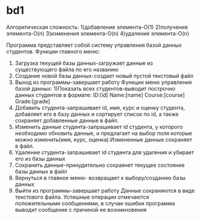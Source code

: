 # bd1
Алгоритическая сложность:
1)добавление элемента-O(1)
2)получение элемента-O(n)
3)изменения элемента-O(n)
4)удаление элемента-O(n)

Программа представляет собой систему управления базой данных студентов. Функции главного меню:
1) Загрузка текущей базы данных-загружает данные из существующего файла по его названию
2) Создание новой базы данных-создает новый пустой текстовый файл
3) Выход из программы-завершает работу
Функции меню управления базой данных:
1)Показать всех студентов-выводит построчно данных студентов в формате: ID:[id] Name:[name] Course:[course] Grade:[grade]
2) Добавить студента-запрашивает id, имя, курс и оценку студента, добавляет его в базу данных и сортирует список по id, а также сохраняет добавленные данные в файл.
3) Изменить данные студента-запрашивает id студента, у которого необходимо обновить данные, и предлагает на выбор поля которые можно изменить(имя, курс, оценка).Измененные данные сохраняет в файл.
4) Удаление студента-запрашивает id студента для удаления и убирает его из базы данных
5) Сохранить данные-принудительно сохраянет текущее состояние базы данных в файл
6) Вернуться в главное меню- возвращает к выбору/созданию базы данных
7) Выйти из программы-завершает работу
Данные сохраняются в виде текстового файла. Успешные операции отмечаются положительными сообщениями, в случае ошибки программа выводит сообщение с причиной ее возникновения
